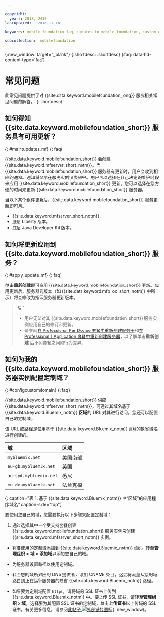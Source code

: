 ```yaml
---

copyright:
  years: 2018, 2019
lastupdated:  "2018-11-16"

keywords: mobile foundation faq, updates to mobile foundation, custom domain

subcollection:  mobilefoundation
---
```


{:new_window: target="_blank"}
{:shortdesc: .shortdesc}
{:faq: data-hd-content-type='faq'}

# 常见问题

此常见问题提供了对 {{site.data.keyword.mobilefoundation_long}} 服务相关常见问题的解答。
{: shortdesc}

## 如何得知 {{site.data.keyword.mobilefoundation_short}} 服务具有可用更新？
{: #maintupdates_mf}
{: faq}

{{site.data.keyword.mobilefoundation_short}} 会创建 {{site.data.keyword.mfserver_short_notm}}。当 {{site.data.keyword.mobilefoundation_short}} 服务器有更新时，用户会收到相应的通知。通知将显示在服务实例仪表板中。用户可以选择在自己决定的维护时段来应用 {{site.data.keyword.mobilefoundation_short}} 更新。您可以选择在您方便的时间来更新 {{site.data.keyword.mobilefoundation_short}} 服务器。

当以下某个组件更新后，{{site.data.keyword.mobilefoundation_short}} 服务更新即可用。

* {{site.data.keyword.mfserver_short_notm}}.
* 底层 Liberty 版本。
* 底层 Java Developer Kit 版本。

## 如何将更新应用到 {{site.data.keyword.mobilefoundation_short}} 服务？
{: #apply_update_mf}
{: faq}

单击**重新创建**即可应用 {{site.data.keyword.mobilefoundation_short}} 更新。应用更新后，服务器的版本（如 {{site.data.keyword.mfp_oc_short_notm}} 中所示）将会修改为指示服务器更新版本。

> **注：**
>  * 用户无法对其 {{site.data.keyword.mobilefoundation_short}} 服务实例应用自己的修订和更新。
>  * 请参阅[在 Professional Per Device 套餐中重新创建服务器](/docs/services/mobilefoundation?topic=mobilefoundation-c_using_mfs_p5#recreate_mobilefoundation_p5)和[在 Professional 1 Application 套餐中重新创建服务器](/docs/services/mobilefoundation?topic=mobilefoundation-c_using_mfs_p2#recreate_mobilefoundation_p2)，以了解单击**重新创建** 后不同套餐之间的行为差异。
>

## 如何为我的 {{site.data.keyword.mobilefoundation_short}} 服务器实例配置定制域？
{: #configcustomdomain}
{: faq}

{{site.data.keyword.mobilefoundation_short}} 供应 {{site.data.keyword.mfserver_short_notm}}，可通过其域名基于 {{site.data.keyword.Bluemix_notm}} **区域**的 URL 对其进行访问。您还可以配置自己的定制域。


该 URL 或路径是使用基于 {{site.data.keyword.Bluemix_notm}} `区域`的缺省域名进行创建的。

  |域|区域|    
  |:----- | :----- |    
  |`mybluemix.net` |美国南部|    
  |`eu-gb.mybluemix.net` |英国|
  |`au-syd.mybluemix.net` |悉尼|   
  |`eu-de.mybluemix.net` |法兰克福|   
  {: caption="表 1. 基于 {{site.data.keyword.Bluemix_notm}} 中“区域”的应用程序域名" caption-side="top"}

要使用您自己的域，您需要执行以下步骤来配置定制域：

1.	通过选择其中一个受支持套餐创建 {{site.data.keyword.mobilefoundation_short}} 服务实例来创建 {{site.data.keyword.mfserver_short_notm}} 实例。

+ 将要使用的定制域添加到 {{site.data.keyword.Bluemix_notm}} `组织`。转至**管理组织 > 域 > 添加域**以添加您自己的域。

+ 为服务器设置路径以使用定制域。

+ 转至您的域所对应的 DNS 提供者，添加 CNAME 条目，这会将流量从您的域路由到正在运行服务器的缺省 {{site.data.keyword.Bluemix_notm}} 路径。

+ 如果要为定制域配置 `https`，请将域的 SSL 证书上传到 {{site.data.keyword.Bluemix_notm}} 中。要上传 SSL 证书，请转至**管理组织 > 域**，选择要为其配置 SSL 证书的定制域，单击**上传证书**以上传域的 SSL 证书。有关更多信息，请参阅[此帖子 ![外部链接图标](../../icons/launch-glyph.svg "外部链接图标")](https://developer.ibm.com/bluemix/2014/09/28/ssl-certificates-bluemix-custom-domains/){: new_window}。
